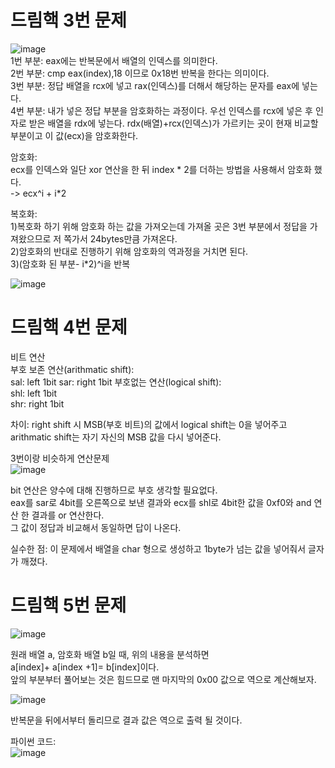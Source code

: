 # 드림핵 3번 문제  
![image](https://user-images.githubusercontent.com/65746019/117529038-3fb93600-b010-11eb-9b4d-31f7e41f3099.png)  
1번 부분: eax에는 반복문에서 배열의 인덱스를 의미한다.  
2번 부분: cmp eax(index),18 이므로 0x18번 반복을 한다는 의미이다.  
3번 부분: 정답 배열을 rcx에 넣고 rax(인덱스)를 더해서 해당하는 문자를 eax에 넣는다.  
4번 부분: 내가 넣은 정답 부분을 암호화하는 과정이다. 우선 인덱스를 rcx에 넣은 후 인자로 받은 배열을 rdx에 넣는다. rdx(배열)+rcx(인덱스)가 가르키는 곳이 현재 비교할 부분이고 이 값(ecx)을 암호화한다.   

암호화:  
ecx를 인덱스와 일단 xor 연산을 한 뒤 index * 2를 더하는 방법을 사용해서 암호화 했다.  
-> ecx^i + i*2  

복호화:  
1)복호화 하기 위해 암호화 하는 값을 가져오는데 가져올 곳은 3번 부분에서 정답을 가져왔으므로 저 쪽가서 24bytes만큼 가져온다.  
2)암호화의 반대로 진행하기 위해 암호화의 역과정을 거치면 된다.  
3)(암호화 된 부분- i*2)^i을 반복


![image](https://user-images.githubusercontent.com/65746019/117529329-f964d680-b011-11eb-9f4f-b0a9b576a92c.png)  


# 드림핵 4번 문제  
비트 연산  
부호 보존 연산(arithmatic shift):  
sal: left 1bit
sar: right 1bit
부호없는 연산(logical shift):  
shl: left 1bit  
shr: right 1bit  

차이: right shift 시 MSB(부호 비트)의 값에서 logical shift는 0을 넣어주고 arithmatic shift는 자기 자신의 MSB 값을 다시 넣어준다.  


3번이랑 비슷하게 연산문제  
![image](https://user-images.githubusercontent.com/65746019/117537958-faf8c380-b03e-11eb-9ac7-559d35048a85.png)  

bit 연산은 양수에 대해 진행하므로 부호 생각할 필요없다.  
eax를 sar로 4bit를 오른쪽으로 보낸 결과와 ecx를 shl로 4bit한 값을 0xf0와 and 연산 한 결과를 or 연산한다.  
그 값이 정답과 비교해서 동일하면 답이 나온다.  


실수한 점:
이 문제에서 배열을 char 형으로 생성하고 1byte가 넘는 값을 넣어줘서 글자가 깨졌다.  



# 드림핵 5번 문제

![image](https://user-images.githubusercontent.com/65746019/117665234-958f0900-b1dd-11eb-8ec9-711985108ef7.png)  

원래 배열 a, 암호화 배열 b일 때, 위의 내용을 분석하면  
a[index]+ a[index +1]= b[index]이다.  
앞의 부분부터 풀어보는 것은 힘드므로 맨 마지막의 0x00 값으로 역으로 계산해보자.  

![image](https://user-images.githubusercontent.com/65746019/117675106-3f26c800-b1e7-11eb-88d0-6ac3c221809d.png)  


반복문을 뒤에서부터 돌리므로 결과 값은 역으로 출력 될 것이다.  

파이썬 코드:  
![image](https://user-images.githubusercontent.com/65746019/117707307-62626f00-b209-11eb-85ae-614763768ba2.png)  



